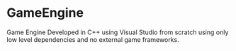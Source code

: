 # GameEngine
Game Engine Developed in C++ using Visual Studio from scratch using only low level dependencies and no external game frameworks. 
